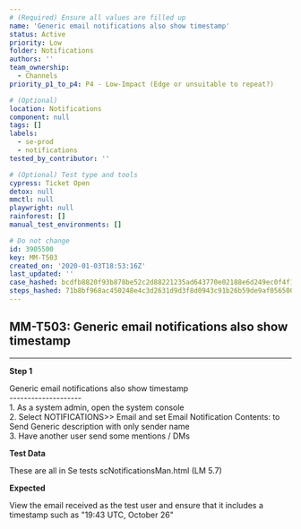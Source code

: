```yaml
---
# (Required) Ensure all values are filled up
name: 'Generic email notifications also show timestamp'
status: Active
priority: Low
folder: Notifications
authors: ''
team_ownership:
  - Channels
priority_p1_to_p4: P4 - Low-Impact (Edge or unsuitable to repeat?)

# (Optional)
location: Notifications
component: null
tags: []
labels:
  - se-prod
  - notifications
tested_by_contributor: ''

# (Optional) Test type and tools
cypress: Ticket Open
detox: null
mmctl: null
playwright: null
rainforest: []
manual_test_environments: []

# Do not change
id: 3905500
key: MM-T503
created_on: '2020-01-03T18:53:16Z'
last_updated: ''
case_hashed: bcdfb8820f93b878be52c2d88221235ad643770e02188e6d249ec0f4f1e2fea89dab8c57e36a93b0946a1092ba0f11ef
steps_hashed: 71b8bf968ac450248e4c3d2631d9d3f8d0943c91b26b59de9af05650004446742607fc3635cd905b2514be355e17fb4f
---
```


<!-- (Auto-generated) Based on frontmatter's "key" and "name" -->

## MM-T503: Generic email notifications also show timestamp

---

**Step 1**

Generic email notifications also show timestamp\
\--------------------\
1\. As a system admin, open the system console\
2\. Select NOTIFICATIONS>> Email and set Email Notification Contents: to Send Generic description with only sender name\
3\. Have another user send some mentions / DMs

**Test Data**

These are all in Se tests scNotificationsMan.html (LM 5.7)

**Expected**

View the email received as the test user and ensure that it includes a timestamp such as "19:43 UTC, October 26"
